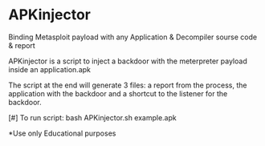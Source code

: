 # APKinjector
Binding Metasploit payload with any Application &amp; Decompiler sourse code &amp; report

APKinjector is a script to inject a backdoor with the meterpreter payload inside an application.apk 

The script at the end will generate 3 files: a report from the process, the application with the backdoor and a shortcut to the listener for the backdoor. 


[#] To run script: bash APKinjector.sh example.apk

*Use only Educational purposes
